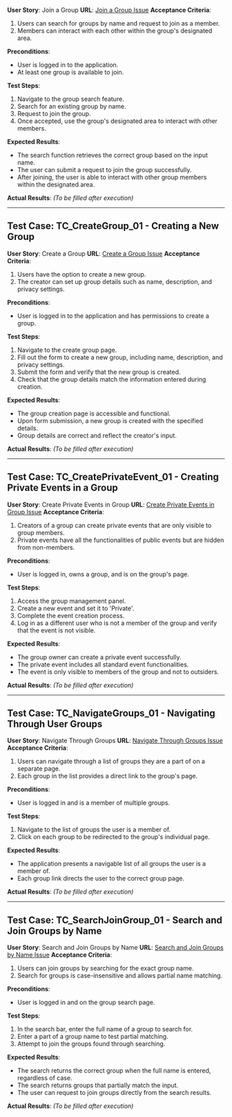 **User Story**: Join a Group
**URL**: [Join a Group Issue](https://github.com/nicoguerra18/EventConnect-App/issues/19)
**Acceptance Criteria**:
1. Users can search for groups by name and request to join as a member.
2. Members can interact with each other within the group's designated area.

**Preconditions**:
- User is logged in to the application.
- At least one group is available to join.

**Test Steps**:
1. Navigate to the group search feature.
2. Search for an existing group by name.
3. Request to join the group.
4. Once accepted, use the group's designated area to interact with other members.

**Expected Results**:
- The search function retrieves the correct group based on the input name.
- The user can submit a request to join the group successfully.
- After joining, the user is able to interact with other group members within the designated area.

**Actual Results**:
*(To be filled after execution)*

---

## Test Case: TC_CreateGroup_01 - Creating a New Group

**User Story**: Create a Group
**URL**: [Create a Group Issue](https://github.com/nicoguerra18/EventConnect-App/issues/20)
**Acceptance Criteria**:
1. Users have the option to create a new group.
2. The creator can set up group details such as name, description, and privacy settings.

**Preconditions**:
- User is logged in to the application and has permissions to create a group.

**Test Steps**:
1. Navigate to the create group page.
2. Fill out the form to create a new group, including name, description, and privacy settings.
3. Submit the form and verify that the new group is created.
4. Check that the group details match the information entered during creation.

**Expected Results**:
- The group creation page is accessible and functional.
- Upon form submission, a new group is created with the specified details.
- Group details are correct and reflect the creator's input.

**Actual Results**:
*(To be filled after execution)*

---

## Test Case: TC_CreatePrivateEvent_01 - Creating Private Events in a Group

**User Story**: Create Private Events in Group
**URL**: [Create Private Events in Group Issue](https://github.com/nicoguerra18/EventConnect-App/issues/21)
**Acceptance Criteria**:
1. Creators of a group can create private events that are only visible to group members.
2. Private events have all the functionalities of public events but are hidden from non-members.

**Preconditions**:
- User is logged in, owns a group, and is on the group's page.

**Test Steps**:
1. Access the group management panel.
2. Create a new event and set it to 'Private'.
3. Complete the event creation process.
4. Log in as a different user who is not a member of the group and verify that the event is not visible.

**Expected Results**:
- The group owner can create a private event successfully.
- The private event includes all standard event functionalities.
- The event is only visible to members of the group and not to outsiders.

**Actual Results**:
*(To be filled after execution)*

---

## Test Case: TC_NavigateGroups_01 - Navigating Through User Groups

**User Story**: Navigate Through Groups
**URL**: [Navigate Through Groups Issue](https://github.com/nicoguerra18/EventConnect-App/issues/22)
**Acceptance Criteria**:
1. Users can navigate through a list of groups they are a part of on a separate page.
2. Each group in the list provides a direct link to the group's page.

**Preconditions**:
- User is logged in and is a member of multiple groups.

**Test Steps**:
1. Navigate to the list of groups the user is a member of.
2. Click on each group to be redirected to the group's individual page.

**Expected Results**:
- The application presents a navigable list of all groups the user is a member of.
- Each group link directs the user to the correct group page.

**Actual Results**:
*(To be filled after execution)*

---

## Test Case: TC_SearchJoinGroup_01 - Search and Join Groups by Name

**User Story**: Search and Join Groups by Name
**URL**: [Search and Join Groups by Name Issue](https://github.com/nicoguerra18/EventConnect-App/issues/23)
**Acceptance Criteria**:
1. Users can join groups by searching for the exact group name.
2. Search for groups is case-insensitive and allows partial name matching.

**Preconditions**:
- User is logged in and on the group search page.

**Test Steps**:
1. In the search bar, enter the full name of a group to search for.
2. Enter a part of a group name to test partial matching.
3. Attempt to join the groups found through searching.

**Expected Results**:
- The search returns the correct group when the full name is entered, regardless of case.
- The search returns groups that partially match the input.
- The user can request to join groups directly from the search results.

**Actual Results**:
*(To be filled after execution)*
